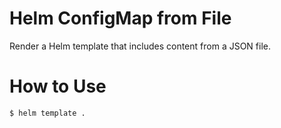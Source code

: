 # Helm ConfigMap from File

Render a Helm template that includes content from a JSON file.

# How to Use

```bash
$ helm template .
```
